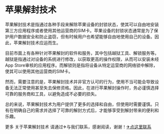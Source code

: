 # 苹果解封技术

苹果解封技术是指通过各种手段来解除苹果设备的封锁状态，使其可以自由地安装第三方应用程序或者使用其他运营商的SIM卡。苹果设备的封锁状态通常是为了保护用户数据安全和防止盗窃，但有时候用户也希望能够自由地使用自己的设备。因此，苹果解封技术应运而生。

目前市面上有各种针对苹果解封的软件和服务，其中包括越狱工具、解锁服务等。越狱是指通过对设备的系统进行修改，以获取更高的操作权限，从而可以安装未经App Store审核的应用程序。而解锁则是指将设备从特定运营商的网络锁中解除，使其可以使用其他运营商的SIM卡。

然而，需要注意的是，苹果解封技术并非官方认可的行为，使用不当可能会导致设备无法正常使用甚至失去保修资格。因此，在进行苹果解封操作时，务必谨慎选择可靠的服务商和工具，以避免造成不必要的损失。

总的来说，苹果解封技术为用户提供了更多的选择和自由，但使用时需要谨慎。只有在明确自己的需求并选择了可靠的解封方式后，才能够享受到解封带来的便利和乐趣。

更多 关于苹果解封技术 请通过✈与我们联系，感谢阅读，谢谢！[✈点这里联系](https://add.k02.cc)